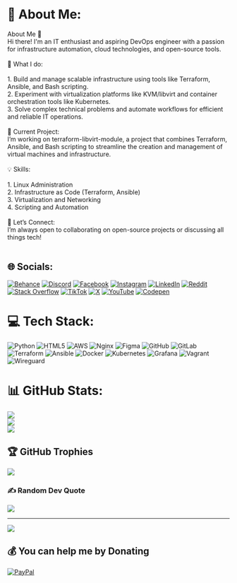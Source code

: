<!--
**giddy624/giddy624** is a ✨ _special_ ✨ repository because its `README.md` (this file) appears on your GitHub profile.

Here are some ideas to get you started:

- 🔭 I’m currently working on ...
- 🌱 I’m currently learning ...
- 👯 I’m looking to collaborate on ...
- 🤔 I’m looking for help with ...
- 💬 Ask me about ...
- 📫 How to reach me: ...
- 😄 Pronouns: ...
- ⚡ Fun fact: ...
-->
# 💫 About Me:
About Me 👋<br>Hi there! I'm an IT enthusiast and aspiring DevOps engineer with a passion for infrastructure automation, cloud technologies, and open-source tools.<br><br>🌟 What I do:<br><br>1. Build and manage scalable infrastructure using tools like Terraform, Ansible, and Bash scripting.<br>2. Experiment with virtualization platforms like KVM/libvirt and container orchestration tools like Kubernetes.<br>3. Solve complex technical problems and automate workflows for efficient and reliable IT operations.<br><br>🚀 Current Project:<br>I’m working on terraform-libvirt-module, a project that combines Terraform, Ansible, and Bash scripting to streamline the creation and management of virtual machines and infrastructure.<br><br>💡 Skills:<br><br>1. Linux Administration<br>2. Infrastructure as Code (Terraform, Ansible)<br>3. Virtualization and Networking<br>4. Scripting and Automation<br><br>🔗 Let’s Connect:<br>I’m always open to collaborating on open-source projects or discussing all things tech!<br><br>


## 🌐 Socials:
[![Behance](https://img.shields.io/badge/Behance-1769ff?logo=behance&logoColor=white)](https://behance.net/gedion) [![Discord](https://img.shields.io/badge/Discord-%237289DA.svg?logo=discord&logoColor=white)](https://discord.gg/jkennie_m) [![Facebook](https://img.shields.io/badge/Facebook-%231877F2.svg?logo=Facebook&logoColor=white)](https://facebook.com/gedion.kiprotich.16) [![Instagram](https://img.shields.io/badge/Instagram-%23E4405F.svg?logo=Instagram&logoColor=white)](https://instagram.com/gedion.kiprotich.16) [![LinkedIn](https://img.shields.io/badge/LinkedIn-%230077B5.svg?logo=linkedin&logoColor=white)](https://linkedin.com/in/gedion-kiprotich) [![Reddit](https://img.shields.io/badge/Reddit-%23FF4500.svg?logo=Reddit&logoColor=white)](https://reddit.com/user/giddy624) [![Stack Overflow](https://img.shields.io/badge/-Stackoverflow-FE7A16?logo=stack-overflow&logoColor=white)](https://stackoverflow.com/users/28323157) [![TikTok](https://img.shields.io/badge/TikTok-%23000000.svg?logo=TikTok&logoColor=white)](https://tiktok.com/@@kiprotich_gedion) [![X](https://img.shields.io/badge/X-black.svg?logo=X&logoColor=white)](https://x.com/@kiprotich_gidii) [![YouTube](https://img.shields.io/badge/YouTube-%23FF0000.svg?logo=YouTube&logoColor=white)](https://youtube.com/@@gedionkiprotich3) [![Codepen](https://img.shields.io/badge/Codepen-000000?style=for-the-badge&logo=codepen&logoColor=white)](https://codepen.io/gedion) 

# 💻 Tech Stack:
![Python](https://img.shields.io/badge/python-3670A0?style=for-the-badge&logo=python&logoColor=ffdd54) ![HTML5](https://img.shields.io/badge/html5-%23E34F26.svg?style=for-the-badge&logo=html5&logoColor=white) ![AWS](https://img.shields.io/badge/AWS-%23FF9900.svg?style=for-the-badge&logo=amazon-aws&logoColor=white) ![Nginx](https://img.shields.io/badge/nginx-%23009639.svg?style=for-the-badge&logo=nginx&logoColor=white) ![Figma](https://img.shields.io/badge/figma-%23F24E1E.svg?style=for-the-badge&logo=figma&logoColor=white) ![GitHub](https://img.shields.io/badge/github-%23121011.svg?style=for-the-badge&logo=github&logoColor=white) ![GitLab](https://img.shields.io/badge/gitlab-%23181717.svg?style=for-the-badge&logo=gitlab&logoColor=white) ![Terraform](https://img.shields.io/badge/terraform-%235835CC.svg?style=for-the-badge&logo=terraform&logoColor=white) ![Ansible](https://img.shields.io/badge/ansible-%231A1918.svg?style=for-the-badge&logo=ansible&logoColor=white) ![Docker](https://img.shields.io/badge/docker-%230db7ed.svg?style=for-the-badge&logo=docker&logoColor=white) ![Kubernetes](https://img.shields.io/badge/kubernetes-%23326ce5.svg?style=for-the-badge&logo=kubernetes&logoColor=white) ![Grafana](https://img.shields.io/badge/grafana-%23F46800.svg?style=for-the-badge&logo=grafana&logoColor=white) ![Vagrant](https://img.shields.io/badge/vagrant-%231563FF.svg?style=for-the-badge&logo=vagrant&logoColor=white) ![Wireguard](https://img.shields.io/badge/wireguard-%2388171A.svg?style=for-the-badge&logo=wireguard&logoColor=white)
# 📊 GitHub Stats:
![](https://github-readme-stats.vercel.app/api?username=giddy624&theme=dark&hide_border=false&include_all_commits=false&count_private=false)<br/>
![](https://github-readme-streak-stats.herokuapp.com/?user=giddy624&theme=dark&hide_border=false)<br/>
![](https://github-readme-stats.vercel.app/api/top-langs/?username=giddy624&theme=dark&hide_border=false&include_all_commits=false&count_private=false&layout=compact)

## 🏆 GitHub Trophies
![](https://github-profile-trophy.vercel.app/?username=giddy624&theme=radical&no-frame=false&no-bg=true&margin-w=4)

### ✍️ Random Dev Quote
![](https://quotes-github-readme.vercel.app/api?type=horizontal&theme=radical)

---
[![](https://visitcount.itsvg.in/api?id=giddy624&icon=0&color=0)](https://visitcount.itsvg.in)

  ## 💰 You can help me by Donating
  [![PayPal](https://img.shields.io/badge/PayPal-00457C?style=for-the-badge&logo=paypal&logoColor=white)](https://paypal.me/kiprotichgidii48@yahoo.com) 

  
<!-- Proudly created with GPRM ( https://gprm.itsvg.in ) -->

